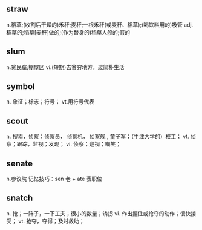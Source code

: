 ## straw 
n.稻草;(收割后干燥的)禾秆;麦秆;一根禾秆(或麦秆、稻草);(喝饮料用的)吸管
adj. 稻草的;稻草[麦秆]做的;(作为替身的)稻草人般的;假的

## slum 
n.贫民窟;棚屋区
vi.(短期)去贫穷地方，过简朴生活

## symbol
n. 象征；标志；符号；
vt.用符号代表

## scout
n. 搜索，侦察；侦察员， 侦察机， 侦察舰 , 童子军；（牛津大学的）校工；
vt. 侦察；跟踪，监视；发现；
vi. 侦察；巡视；嘲笑；

## senate
n.参议院
记忆技巧：sen 老 + ate 表职位

## snatch
n. 抢；一阵子，一下工夫；很小的数量；诱拐
vi. 作出握住或抢夺的动作；很快接受；
vt. 抢夺，夺得；及时救助；
